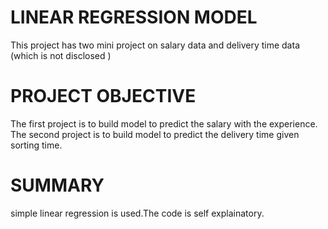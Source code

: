 # LINEAR REGRESSION MODEL
This project has two mini project on salary data and delivery time data (which is not disclosed )


# PROJECT OBJECTIVE
The first project is to build model to predict the salary with the experience.
The second project is to build model to predict the delivery time given sorting time.

# SUMMARY
simple linear regression is used.The code is self explainatory.
